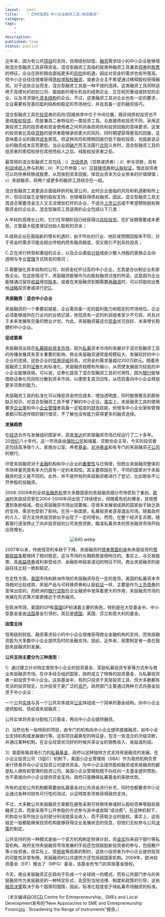 ```yaml
---
layout:   post
title:    "【SME指南】中小企业融资工具:夹层融资"
category:  
tags:     
    -  
    -   
description: 
published: true
status: publish
---
```

 
<p>近年来，因为有公共<a href="http://baike.esnai.com/view.aspx?w=%cf%ee%c4%bf" target="_blank" title="会计百科:项目">项目</a>的支持，信用级别较低、<a href="http://baike.esnai.com/view.aspx?w=%c8%da%d7%ca" target="_blank" title="会计百科:融资">融资</a>需求较小的中小企业能够借助混合型融资工具获得资金。混合型融资工具指的是某种融资工具兼具<a href="http://baike.esnai.com/view.aspx?w=%d5%ae%c8%af" target="_blank" title="会计百科:债券">债券</a>和<a href="http://baike.esnai.com/view.aspx?w=%b9%c9%c6%b1" target="_blank" title="会计百科:股票">股票</a>的特征。企业在转折期会面临更多的<a href="http://baike.esnai.com/view.aspx?w=%b7%e7%cf%d5" target="_blank" title="会计百科:风险">风险</a>和机遇，因此对资金的需求也有所提高。但中小企业往往很难获得<a href="http://baike.esnai.com/view.aspx?w=%d5%ae%c8%a8" target="_blank" title="会计百科:债权">债权</a>或<a href="http://baike.esnai.com/view.aspx?w=%b9%c9%c8%a8%c8%da%d7%ca" target="_blank" title="会计百科:股权融资">股权融资</a>，或者企业主不希望通过稀释股权获得融资。对于这些企业而言，混合型融资工具是一种不错的选择。这类融资工具同样适用于高增长的初创公司、面临新的增长机会的成熟企业、正在经历重组或转型的企业，以及寻求强化<a href="http://baike.esnai.com/view.aspx?w=%d7%ca%b1%be%bd%e1%b9%b9" target="_blank" title="会计百科:资本结构">资本结构</a>的企业。不过，这类融资工具对企业也有一定的要求，企业需要有完善的盈利结构和稳定的市场地位，并且具备一定的融资技巧。</p>
<p>混合型融资工具在<a href="http://baike.esnai.com/view.aspx?w=%cd%b6%d7%ca" target="_blank" title="会计百科:投资">投资</a>者的风险/回报排序中位于中间位置，既非纯债权投资也不是纯<a href="http://baike.esnai.com/view.aspx?w=%b9%c9%c8%a8%cd%b6%d7%ca" target="_blank" title="会计百科:股权投资">股权投资</a>，而是兼具二者特征的一类投资工具。与直接债权投资不同，采用这类投资工具的投资者和资金使用者之间共同承担风险和投资回报的意味更浓。这里的投资者比高级<a href="http://baike.esnai.com/view.aspx?w=%b4%fb%bf%ee" target="_blank" title="会计百科:贷款">贷款</a>的提供者能够承担更大的风险，同时期望获得更高的回报，这意味着企业的融资<a href="http://baike.esnai.com/view.aspx?w=%b3%c9%b1%be" target="_blank" title="会计百科:成本">成本</a>更高。但这种风险和预期回报仍低于股权投资，也就是说企业的融资成本反而更低。当企业因<a href="http://baike.esnai.com/view.aspx?w=%c6%c6%b2%fa" target="_blank" title="会计百科:破产">破产</a>而无法履行<a href="http://baike.esnai.com/view.aspx?w=%ba%cf%cd%ac" target="_blank" title="会计百科:合同">合同</a>义务时，混合型融资工具的投资者的索偿权排在其他债权人之后、纯股权投资者之前。</p>
<p>最常用的混合型融资工具包括：i）<a href="http://baike.esnai.com/view.aspx?w=%b4%ce%bc%b6%d5%ae%ce%f1" target="_blank" title="会计百科:次级债务">次级债务</a>（贷款或债券）；ii）参与贷款，具有<a href="http://baike.esnai.com/view.aspx?w=%c0%fb%c8%f3" target="_blank" title="会计百科:利润">利润</a>或<a href="http://baike.esnai.com/view.aspx?w=%ca%d5%c8%eb" target="_blank" title="会计百科:收入">收入</a>参与机制；iii）不公开参股；iv）<a href="http://baike.esnai.com/view.aspx?w=%bf%c9%d7%aa%bb%bb%d5%ae%c8%af" target="_blank" title="会计百科:可转换债券">可转换债券</a>和<a href="http://baike.esnai.com/view.aspx?w=%c8%cf%b9%c9%c8%a8%d6%a4" target="_blank" title="会计百科:认股权证">认股权证</a>，借此投资者可以将债券转换成股票，从而收到资本回报，体现出资本为企业带来的价值增值；v）夹层融资，将两个或更多的融资工具结合在一起。</p>
<p>混合型融资工具更适合面临转折的私营公司，此时企业面临的风险和机遇都有所上升，但往往缺乏足够的股权支持，也很难获得债权融资。因此，混合型融资工具尤其适合需要资金注入又无法增加杠杆的企业，不适合<a href="http://baike.esnai.com/view.aspx?w=%c9%cf%ca%d0%b9%ab%cb%be" target="_blank" title="会计百科:上市公司">上市公司</a>或不希望牺牲股权换取资金的企业主。混合型融资工具适用的企业包括以下几类：</p>
<p>A.年轻的高增长公司，它们在早期阶段已经获得过<a href="http://baike.esnai.com/view.aspx?w=%b7%e7%cf%d5%cd%b6%d7%ca" target="_blank" title="会计百科:风险投资">风险投资</a>，在扩张期需要成本更低，又能最大程度保证创始人股权的资金；</p>
<p>B.成熟企业在面临新的增长机遇时，由于所处的行业、地区或预期回报率不同，对于资金的需求可能会超出传统的债务融资额度，但又吸引不到风险投资；</p>
<p>C.正在进行转型和重组的企业，以及企业面临<a href="http://baike.esnai.com/view.aspx?w=%b7%d6%b2%f0" target="_blank" title="会计百科:分拆">分拆</a>或由少数人持股的家族企业向透明与专业<a href="http://baike.esnai.com/view.aspx?w=%b9%dc%c0%ed" target="_blank" title="会计百科:管理">管理</a>方式转变的情况；</p>
<p>D.需要强化资本结构的公司，如资金杠杆过高的中小企业，尤其是合伙制企业和家族企业。在这些情况下，夹层融资能够作为向股权融资过度的桥梁。这是因为企业能够通过留存<a href="http://baike.esnai.com/view.aspx?w=%ca%d5%d2%e6" target="_blank" title="会计百科:收益">收益</a>增加<a href="http://baike.esnai.com/view.aspx?w=%b9%c9%b1%be" target="_blank" title="会计百科:股本">股本</a>，或者在夹层融资到期需要<a href="http://baike.esnai.com/view.aspx?w=%d4%d9%c8%da%d7%ca" target="_blank" title="会计百科:再融资">再融资</a>时，可以将股权出售给<a href="http://baike.esnai.com/view.aspx?w=%d5%bd%c2%d4" target="_blank" title="会计百科:战略">战略</a>投资者或进行<a href="http://baike.esnai.com/view.aspx?w=IPO" target="_blank" title="会计百科:IPO">IPO</a>。</p>
<p><strong>夹层融资：适合中小企业</strong></p>
<p>夹层融资的一个重要前提是，企业需具备一定的盈利能力和稳定的市场地位。企业必须能够提供在行业内的业绩记录，体现具有一定的利润或者至少不亏损，并且对于未来发展有完备的商业计划。为此，夹层融资最适合<a href="http://baike.esnai.com/view.aspx?w=%cf%d6%bd%f0" target="_blank" title="会计百科:现金">现金</a>状况良好、未来增长稳健的中小企业。</p>
<p><strong>促成要素</strong></p>
<p>夹层融资出现在<a href="http://baike.esnai.com/view.aspx?w=%cb%bd%c4%bc%b9%c9%c8%a8" target="_blank" title="会计百科:私募股权">私募股权</a><a href="http://baike.esnai.com/view.aspx?w=%d7%ca%b1%be%ca%d0%b3%a1" target="_blank" title="会计百科:资本市场">资本市场</a>，因为<a href="http://baike.esnai.com/view.aspx?w=%cb%bd%c4%bc" target="_blank" title="会计百科:私募">私募</a>资本市场的发展对于混合型融资工具的传播发展具有至关重要的影响。商业夹层融资通常是规模较大、发展较好的中小企业的选择，这些企业的<a href="http://baike.esnai.com/view.aspx?w=%d0%c5%d3%c3%c6%c0%bc%b6" target="_blank" title="会计百科:信用评级">信用评级</a>较高，对资金的需求量超过200万欧元。随着夹层融资工具的<a href="http://baike.esnai.com/view.aspx?w=%d6%a4%c8%af" target="_blank" title="会计百科:证券">证券</a>化和标准化，夹层融资规模有所缩小，从而使发展层次较低的中小企业能够获得。可以说，证券化提高了混合型融资工具的可用性，因为<a href="http://baike.esnai.com/view.aspx?w=%d2%f8%d0%d0" target="_blank" title="会计百科:银行">银行</a>能够借助证券化将风险分散到资本市场，以便恢复其流动性，从而具备向中小企业释放更多贷款的能力。</p>
<p>夹层融资工具的标准化可以降低资金供应成本、增加透明度，同时能够惠及到那些缺乏知识、对混合型融资工具不够了解的中小企业。<a href="http://baike.esnai.com/view.aspx?w=%ca%c2%ca%b5" target="_blank" title="会计百科:事实">事实</a>上，夹层融资工具的使用要求<a href="http://baike.esnai.com/view.aspx?w=%c6%f3%d2%b5%bc%d2" target="_blank" title="会计百科:企业家">企业家</a>和中小<a href="http://baike.esnai.com/view.aspx?w=%c6%f3%d2%b5%b9%dc%c0%ed" target="_blank" title="会计百科:企业管理">企业管理</a>者具备一定程度的<a href="http://baike.esnai.com/view.aspx?w=%b2%c6%ce%f1" target="_blank" title="会计百科:财务">财务</a>技能，但很多中小企业家和管理者都只知道传统的银行借贷，不了解也没有能力获得更多的融资选择。</p>
<p><strong>发展趋势</strong></p>
<p>在<a href="http://baike.esnai.com/view.aspx?w=%be%ad%bc%c3" target="_blank" title="会计百科:经济">经济</a>合作与发展组织国家中，高度<a href="http://baike.esnai.com/view.aspx?w=%b7%a2%b4%ef" target="_blank" title="会计百科:发达">发达</a>的夹层融资市场已经运行了二十多年。20<a href="http://baike.esnai.com/view.aspx?w=%ca%c0%bc%cd" target="_blank" title="会计百科:世纪">世纪</a>八十年代，这一市场是由<a href="http://baike.esnai.com/view.aspx?w=%b1%a3%cf%d5%b9%ab%cb%be" target="_blank" title="会计百科:保险公司">保险公司</a>和储蓄、贷款协会主导，今天的投资者还包括高净值个人、家族办公室、养老<a href="http://baike.esnai.com/view.aspx?w=%bb%f9%bd%f0" target="_blank" title="会计百科:基金">基金</a>、<a href="http://baike.esnai.com/view.aspx?w=%b6%d4%b3%e5%bb%f9%bd%f0" target="_blank" title="会计百科:对冲基金">对冲基金</a>和有专门的夹层融资<a href="http://baike.esnai.com/view.aspx?w=%d7%d3%b9%ab%cb%be" target="_blank" title="会计百科:子公司">子公司</a>的银行。</p>
<p>尽管夹层融资对于<a href="http://baike.esnai.com/view.aspx?w=%bd%f0%c8%da" target="_blank" title="会计百科:金融">金融</a>机构和中小企业的<a href="http://baike.esnai.com/view.aspx?w=%d6%d8%d2%aa%d0%d4" target="_blank" title="会计百科:重要性">重要性</a>与日俱增，但商业夹层融资整体的市场体量究竟有多大仍具有一定的未知性。其主要原因在于，不同的国家对于夹层融资的定义是不同的。此外，并不是所有的夹层融资都进行了登记，比如那些不公开参股的投融资。</p>
<p>2008-2009年的全球<a href="http://baike.esnai.com/view.aspx?w=%bd%f0%c8%da%ce%a3%bb%fa" target="_blank" title="会计百科:金融危机">金融危机</a>使大多数国家的夹层融资细分市场受到了重创。<a href="http://baike.esnai.com/view.aspx?w=%c5%b7%d6%de" target="_blank" title="会计百科:欧洲">欧洲</a>的夹层投资曾在2004-2006年间出现了持续增长，但随着危机的爆发，其规模遭到急剧缩减。商业夹层融资市场出现萎缩，在很多发展很成熟的国家由于缺乏政府支持，需求也受到了影响。在另一些国家，私募投资者逐渐退出市场。随着政府的介入，官方支持夹层贷款似乎出现了一定的增长。然而，在整个经济复苏期，随着银行逐渐停止了向非投资级别公司发放贷款，瞄准私募资本的债务融资市场开始出现增长。</p>
<p style="text-align: center;"><img src="http://upload.news.esnai.com/2015/1224/1450921249272.jpg" border="0" alt="640.webp"></p>
<p>2007年以来，传统信贷利率趋于下降，夹层融资的<a href="http://baike.esnai.com/view.aspx?w=%d5%ae%c8%af%c6%b1%c3%e6%c0%fb%c2%ca" target="_blank" title="会计百科:债券票面利率">债券票面利率</a>和夹层投资的<a href="http://baike.esnai.com/view.aspx?w=%d4%a4%c6%da%ca%d5%d2%e6%c2%ca" target="_blank" title="会计百科:预期收益率">预期收益率</a>都保持了相对稳定。这与市场的长期趋势是相吻合的。事实上，与交易股票、高<a href="http://baike.esnai.com/view.aspx?w=%ca%d5%d2%e6%d5%ae%c8%af" target="_blank" title="会计百科:收益债券">收益债券</a>或利率受经济、金融影响容易波动的特征不同，商业夹层融资的收益往往比较一致和稳定。</p>
<p>在定性方面，<a href="http://baike.esnai.com/view.aspx?w=%c3%c0%b9%fa" target="_blank" title="会计百科:美国">美国</a>市场和欧洲市场的夹层融资存在一定的差异。美国的私募资本市场相对比较成熟，夹层产品与可转换债券和认股<a href="http://baike.esnai.com/view.aspx?w=%c8%a8%d6%a4" target="_blank" title="会计百科:权证">权证</a>一样，主要是作为<a href="http://baike.esnai.com/view.aspx?w=%c9%cf%ca%d0%d5%ae%c8%af" target="_blank" title="会计百科:上市债券">上市债券</a>的变体出现的。而欧洲的<a href="http://baike.esnai.com/view.aspx?w=%d2%f8%d0%d0%b4%fb%bf%ee" target="_blank" title="会计百科:银行贷款">银行贷款</a>在企业融资中发挥着更大的作用，夹层融资市场的发展在形式等方面更接近于债务融资。</p>
<p>在欧洲市场，美国的GP和<a href="http://baike.esnai.com/view.aspx?w=%d3%a2%b9%fa" target="_blank" title="会计百科:英国">英国</a>GP扮演着主要的角色，特别是在大型基金中。中小型基金是由<a href="http://baike.esnai.com/view.aspx?w=%b7%a8%b9%fa" target="_blank" title="会计百科:法国">法国</a>基金引领的，其后是<a href="http://baike.esnai.com/view.aspx?w=%b5%c2%b9%fa" target="_blank" title="会计百科:德国">德国</a>、英国、芬兰和意大利的基金。</p>
<p><strong>政策支持</strong></p>
<p>信用级别较低、融资需求较小的中小企业很难获得商业金融机构的支持，而夹层融资能为大多数中小企业提供及时的金融支持。因此，近年来，政策制定者一直在鼓励夹层融资的发展。</p>
<p><strong>公共支持主要分为三种类型：</strong></p>
<p>1）通过建立针对特定类型中小企业的投资基金、奖励私募投资专家等方式参与商业夹层融资市场。在许多经合组织国家，政府成立了特殊的投资基金，与私募投资者一起投资于中小企业。这些基金中，有的只投资于夹层投资工具，但大多数都有灵活的投资规定，允许投资于更广泛的<a href="http://baike.esnai.com/view.aspx?w=%d7%ca%b2%fa" target="_blank" title="会计百科:资产">资产</a>。政府部门主要通过两种方式将基金投资于中小企业：</p>
<p>一个公共<a href="http://baike.esnai.com/view.aspx?w=%ca%b5%cc%e5" target="_blank" title="会计百科:实体">实体</a>与另一个公共实体或非<a href="http://baike.esnai.com/view.aspx?w=%b9%ab%ca%b5" target="_blank" title="会计百科:公实">公实</a>体组成一个简单的基金结构，向中小企业提供股权、债权或夹层融资；</p>
<p>公共实体将资金分配给几只基金，再向中小企业提供融资。</p>
<p>2）当然也有一些特别的项目，由专门的机构向中小企业提供直接融资，如中小企业支持机构或发展银行等。这些项目最典型的特征是，包含一些混合的次级贷款，并通过某种机制，在企业经营状况好的时候共享企业的销售收入、收益或利润。</p>
<p>3）美国有极具吸引力的<a href="http://baike.esnai.com/view.aspx?w=%cb%bd%c4%bc%bb%f9%bd%f0" target="_blank" title="会计百科:私募基金">私募基金</a>，政府以这种独特方式支持夹层融资的发展。在小企业投资公司（S<a href="http://baike.esnai.com/view.aspx?w=BI" target="_blank" title="会计百科:BI">BI</a>C）机制下，美国小企业管理局（SBA）作为政府机构负责发行债券并向小企业投资公司提供资金。为中小企业提供股权融资或夹层融资的都是私人拥有和管理的投资公司。美国小企业管理局既不向任何一支基金提供赞助，也不直接向中小企业提供资金支持。政府只是确保私募基金的条款优势。</p>
<p>所有的这些公共机制都需要由私募基金对公共资金进行补充，同时也都要求中小企业通过各种对财务可行性的测试，以证明其有资格获得政府支持。</p>
<p>不过，大多数公共夹层融资方案都在避免采用可转换债券或附认股权债券等股权类融资工具，而是采用不公开参股的方式参与其中或收取“成功费”。在这种机制下，机构会分享所投企业的部分利润或营业收入，而不获取企业的股权。事实上，这些规定一般都能确保投资机构能够获得企业发展状态的信息，但他们无权参与公司<a href="http://baike.esnai.com/view.aspx?w=%be%f6%b2%df" target="_blank" title="会计百科:决策">决策</a>的制定。</p>
<p>公共支持的另一种模式是由一个官方机构制定担保计划，资<a href="http://baike.esnai.com/view.aspx?w=%bd%f0%ca%b5" target="_blank" title="会计百科:金实">金实</a>际来自于银行等私营机构。政府支持夹层融资市场发展的手段还包括鼓励新投资者的参与，包括散户等小投资者。但实际上，受<a href="http://baike.esnai.com/view.aspx?w=%cb%b0%ca%d5" target="_blank" title="会计百科:税收">税收</a>等因素的制约，这些小投资者为中小企业提供投资的可能性非常有限。夹层融资的公共提供方还包括超国家机构。2009年，欧洲投资基金（EIF）推出了（MFG）基金，该基金有专门的夹层基金授权。</p>
<p>今天，商业夹层融资正在趋向于形成一个全球统一的模式，而有公共部门参与的夹层融资作为夹层融资的一种特定形式，会受到当地法律、制度和政策的引导。这些<a href="http://baike.esnai.com/view.aspx?w=%c8%da%d7%ca%be%f6%b2%df" target="_blank" title="会计百科:融资决策">融资决策</a>取决于各个国家的国情，因此，标准化程度低于纯私募市场融资的标准。</p>
<p>（本文编译自OE<a href="http://baike.esnai.com/view.aspx?w=CD+" target="_blank" title="会计百科:CD ">CD </a>Centre for Entrepreneurship，SMEs and Local Development发布的“New Approaches to SME and Entrepreneurship Financ<a href="http://baike.esnai.com/view.aspx?w=ing" target="_blank" title="会计百科:ing">ing</a>：Broadening the Range of Instruments”报告。）</p>							
 
